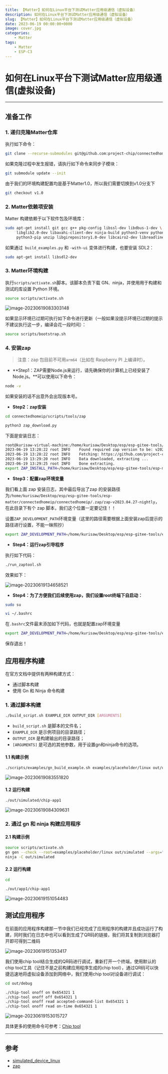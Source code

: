 ```yaml
---
title: 【Matter】如何在Linux平台下测试Matter应用级通信（虚拟设备）
description: 如何在Linux平台下测试Matter应用级通信（虚拟设备）
slug: 【Matter】如何在Linux平台下测试Matter应用级通信（虚拟设备）
date: 2023-06-19 00:00:00+0000
image: cover.jpg
categories:
    - Matter
tags:
    - Matter
    - ESP-C3
---
```




# 如何在Linux平台下测试Matter应用级通信(虚拟设备)

---

## 准备工作

### 1. 递归克隆Matter仓库

执行如下命令：

```bash
git clone --recurse-submodules git@github.com:project-chip/connectedhomeip.git
```

如果克隆过程中发生报错，请执行如下命令来同步子模块：

```bash
git submodule update --init
```

由于我们的环境构建配置均是基于Matter1.0，所以我们需要切换到v1.0分支下

```bash
git checkout v1.0
```

### 2. Matter依赖项安装

Matter 构建依赖于以下软件包及环境库：

```bash
sudo apt-get install git gcc g++ pkg-config libssl-dev libdbus-1-dev \
     libglib2.0-dev libavahi-client-dev ninja-build python3-venv python3-dev \
     python3-pip unzip libgirepository1.0-dev libcairo2-dev libreadline-dev
```

如果通过` build_examples.py` 和 `-with-ui` 变体进行构建，也要安装 SDL2：

```bash
sudo apt-get install libsdl2-dev
```

### 3. Matter环境构建

执行`scripts/activate.sh`脚本。该脚本负责下载 GN、ninja，并使用用于构建和测试的库设置 Python 环境。

```bash
source scripts/activate.sh
```

![image-20230619083303148](https://cdn.jsdelivr.net/gh/kurisaW/picbed/img2023/202306190833624.png)

如果显示环境已过期可执行如下命令进行更新（一般如果没提示环境已过期的提示不建议执行这一步，编译会花一段时间）：

```bash
source scripts/bootstrap.sh
```

### 4. 安装zap

> 注意：zap 包目前不可用`arm64`（比如在 Raspberry PI 上编译时）。

* **Step1：ZAP需要Node.js来运行，请先确保你的计算机上已经安装了Node.js。**可以使用以下命令：

```bash
node -v
```

如果安装的话不出意外会出现版本号。

* **Step2：zap安装**

```bash
cd connectedhomeip/scripts/tools/zap

python3 zap_download.py
```

下面是安装日志：

```bash
root@kurisaw-virtual-machine:/home/kurisaw/Desktop/esp/esp-gitee-tools/esp-matter/connectedhomeip/connectedhomeip/scripts/tools/zap# python3 zap_download.py 
2023-06-19 13:28:22 root INFO    Found required zap version to be: v2023.04.27-nightly
2023-06-19 13:28:22 root INFO    Fetching: https://github.com/project-chip/zap/releases/download/v2023.04.27-nightly/zap-linux.zip
2023-06-19 13:29:20 root INFO    Data downloaded, extracting ...
2023-06-19 13:29:25 root INFO    Done extracting.
export ZAP_INSTALL_PATH=/home/kurisaw/Desktop/esp/esp-gitee-tools/esp-matter/connectedhomeip/connectedhomeip/.zap/zap-v2023.04.27-nightly
```

* **Step3：配置zap环境变量**

我们看上面 zap 安装日志，其中最后导出了zap 的安装路径为`/home/kurisaw/Desktop/esp/esp-gitee-tools/esp-matter/connectedhomeip/connectedhomeip/.zap/zap-v2023.04.27-nightly`，在此目录下有个 zap 脚本，我们这个位置一定要记住！！

设置`ZAP_DEVELOPMENT_PATH`环境变量（这里的路径需要根据上面安装zap后提示的路径进行设置，不能一昧照抄）

```bash
export ZAP_DEVELOPMENT_PATH=/home/kurisaw/Desktop/esp/esp-gitee-tools/esp-matter/connectedhomeip/connectedhomeip/.zap/zap-v2023.04.27-nightly
```

* **Step4：运行zap引导程序**

执行如下代码：

```bash
./run_zaptool.sh
```

效果如下：

![image-20230619134658521](https://cdn.jsdelivr.net/gh/kurisaW/picbed/img2023/202306191346155.png)

* **Step4：为了方便我们后续使用zap，我们设置root终端下自启动：**

```bash
sudo su

vi ~/.bashrc
```

在`.bashrc`文件最末添加如下代码，也就是配置zap环境变量

```bash
export ZAP_DEVELOPMENT_PATH=/home/kurisaw/Desktop/esp/esp-gitee-tools/esp-matter/connectedhomeip/connectedhomeip/.zap/zap-v2023.04.27-nightly
```

保存退出！

## 应用程序构建

在官方文档中提供有两种构建方式：

* 通过脚本构建
* 使用 Gn 和 Ninja 命令构建

### 1. 通过脚本构建

```bash
./build_script.sh EXAMPLE_DIR OUTPUT_DIR [ARGUMENTS]
```

- `build_script.sh` 是脚本的文件名；
- `EXAMPLE_DIR` 是示例项目的目录路径；
- `OUTPUT_DIR` 是构建输出的目录路径；
- `[ARGUMENTS]` 是可选的其他参数，用于设置gn和ninja命令的选项。

#### 1.1 构建示例

```bash
./scripts/examples/gn_build_example.sh examples/placeholder/linux out/debug/simulated/ chip_tests_zap_config=\"app1\"
```

![image-20230619083551820](https://cdn.jsdelivr.net/gh/kurisaW/picbed/img2023/202306190835972.png)



#### 1.2 运行构建

```bash
./out/simulated/chip-app1
```

![image-20230619084309631](https://cdn.jsdelivr.net/gh/kurisaW/picbed/img2023/202306190843752.png)

### 2. 通过 gn 和 ninja 构建应用程序

#### 2.1 构建示例

```bash
source scripts/activate.sh
gn gen --check --root=examples/placeholder/linux out/simulated --args="chip_tests_zap_config=\"app1\""
ninja -C out/simulated
```

#### 2.2 运行构建

```bash
cd 

./out/app1/chip-app1
```

![image-20230619151054483](https://cdn.jsdelivr.net/gh/kurisaW/picbed/img2023/202306191510937.png)

## 测试应用程序

在前面的应用程序构建那一节中我们已经完成了应用程序的构建并且成功运行了构建，同时我们在日志中也可以看到生成了QR码的链接，我们将其复制到浏览器打开即可得到二维码

![image-20230619151353417](https://cdn.jsdelivr.net/gh/kurisaW/picbed/img2023/202306191513515.png)

我们使用chip tool结合生成的QR码进行调试，重新打开一个终端，使用默认的chip tool工具（记住不是之前构建应用程序生成的chip tool），通过QR码可以快捷迅速地将虚拟设备添加到网络中，我们使用chip tool对设备进行调试：

```bash
cd out/debug

./chip-tool onoff on 0x654321 1
./chip-tool onoff off 0x654321 1
./chip-tool onoff read accepted-command-list 0x654321 1
./chip-tool onoff read on-time 0x654321 1
```

![image-20230619153015727](https://cdn.jsdelivr.net/gh/kurisaW/picbed/img2023/202306191530858.png)

具体更多的使用命令可参考：[Chip tool](https://github.com/project-chip/connectedhomeip/blob/master/examples/chip-tool/README.md)

---

## 参考

* [simulated_device_linux](https://github.com/project-chip/connectedhomeip/blob/master/docs/guides/simulated_device_linux.md)
* [zap](https://github.com/project-chip/zap)